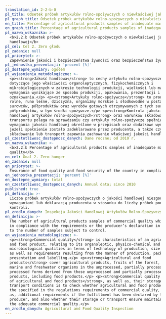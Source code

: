```yaml
---
translation_id: 2-2-b-0
pl_title: Odsetek próbek artykułów rolno-spożywczych o niewłaściwej jakości handlowej
pl_graph_title: Odsetek próbek artykułów rolno-spożywczych o niewłaściwej jakości handlowej
en_title: Percentage of agricultural products samples of inadequate marketable quality
en_graph_title: Percentage of agricultural products samples of inadequate marketable quality
pl_nazwa_wskaznika: >-
  <b>2.2.b Odsetek próbek artykułów rolno-spożywczych o niewłaściwej jakości
  handlowej</b>
pl_cel: Cel 2. Zero głodu
pl_zadanie: null
pl_priorytet: >-
  Zapewnienie jakości i bezpieczeństwa żywności oraz bezpieczeństwa żywnościowego kraju, przy uwzględnieniu wymogów środowiskowych
pl_jednostka_prezentacji: 'procent [%]'
pl_dostepne_wymiary: ogółem
pl_wyjasnienia_metodologiczne: >-
  <p><strong>Jakość handlowa</strong> to cechy artykułu rolno-spożywczego
  dotyczące jego właściwości organoleptycznych, fizykochemicznych i
  mikrobiologicznych w zakresie technologii produkcji, wielkości lub masy oraz
  wymagania wynikające ze sposobu produkcji, opakowania, prezentacji i
  oznakowania.</p> <p><strong>Artykuły rolno-spożywcze</strong> to produkty
  rolne, runo leśne, dziczyzna, organizmy morskie i słodkowodne w postaci
  surowców, półproduktów oraz wyrobów gotowych otrzymywanych z tych surowców i
  półproduktów, w tym środki spożywcze.</p> <p><strong>Kontrola jakości
  handlowej artykułów rolno-spożywczych</strong> oraz warunków składowania i
  transportu polega na sprawdzaniu czy artykuły rolno-spożywcze spełniają
  wymagania jakości handlowej określone w przepisach oraz dodatkowe wymagania,
  jeżeli spełnienie zostało zadeklarowane przez producenta, a także czy ich
  składowanie lub transport zapewnia zachowanie właściwej jakości handlowej.</p>
pl_czestotliwosc_dostępnosc_danych: Dane roczne; od 2010 r.
en_nazwa_wskaznika: >-
  <b>2.2.b Percentage of agricultural products samples of inadequate marketable
  quality</b>
en_cel: Goal 2. Zero hunger
en_zadanie: null
en_priorytet: >-
  Ensurance of food quality and food security of the country in compliance with environmental requirements
en_jednostka_prezentacji: 'percent [%]'
en_dostepne_wymiary: total
en_czestotliwosc_dostępnosc_danych: Annual data; since 2010
published: true
pl_definicja: >-
  Liczba próbek artykułów rolno-spożywczych o jakości handlowej niezgodnej z
  wymaganiami lub deklaracją producenta w stosunku do liczby próbek poddanych
  kontroli.
pl_zrodlo_danych: Inspekcja Jakości Handlowej Artykułów Rolno-Spożywczych
en_definicja: >-
  The number of agricultural products samples of commercial quality which is not
  in compliance with the requirements or the producer’s declaration in relation
  to the number of samples subject to control.
en_wyjasnienia_metodologiczne: >-
  <p><strong>Commercial quality</strong> is characteristics of an agricultural
  and food product, relating to its organoleptic, physico-chemical and
  microbiological qualities in terms of technology of production, size and mass
  as well as requirements resulting from the manner of production, packaging,
  presentation and labelling.</p> <p><strong>Agricultural and food
  products</strong> cover agricultural products, fruits of the forest, game,
  marine and freshwater organisms in the unprocessed, partially processed and
  processed forms derived from those unprocessed and partially processed
  products, including food products.</p> <p><strong>Commercial quality control
  of agricultural and food products</strong>, as well as, their storage and
  transport conditions is to check whether agricultural and food products meet
  the specified in the regulations requirements of commercial quality, as well
  as, additional requirements if the fulfillment has been declared by the
  producer, and also whether their storage or transport ensure maintaining of
  the adequate commercial quality.</p>
en_zrodlo_danych: Agricultural and Food Quality Inspection
---
```

